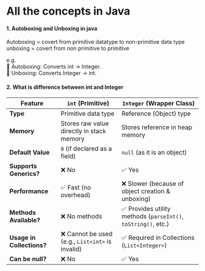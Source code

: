 # All the concepts in Java

####  1. Autoboxing and Unboxing in java
Autoboxing = covert from primitive datatype to non-primitive data type
unboxing = covert from non primitive to primitive

e.g. \
🔹 Autoboxing: Converts int → Integer.\
🔹 Unboxing: Converts Integer → int.


#### 2. What is difference between int and Integer
| Feature                  | `int` (Primitive)               | `Integer` (Wrapper Class)       |
|--------------------------|----------------------------------|----------------------------------|
| **Type**                 | Primitive data type             | Reference (Object) type         |
| **Memory**               | Stores raw value directly in stack memory | Stores reference in heap memory |
| **Default Value**        | `0` (if declared as a field)    | `null` (as it is an object)     |
| **Supports Generics?**   | ❌ No                           | ✅ Yes                          |
| **Performance**          | ✅ Fast (no overhead)           | ❌ Slower (because of object creation & unboxing) |
| **Methods Available?**   | ❌ No methods                   | ✅ Provides utility methods (`parseInt()`, `toString()`, etc.) |
| **Usage in Collections?**| ❌ Cannot be used (e.g., `List<int>` is invalid) | ✅ Required in Collections (`List<Integer>`) |
| **Can be null?**         | ❌ No                           | ✅ Yes                          |

